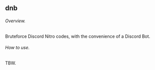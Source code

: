 ## dnb
###### Overview.
Bruteforce Discord Nitro codes, with the convenience of a Discord Bot.
###### How to use.
TBW.

